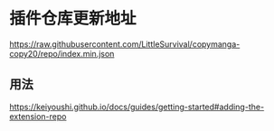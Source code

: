 # 插件仓库更新地址

https://raw.githubusercontent.com/LittleSurvival/copymanga-copy20/repo/index.min.json

## 用法

https://keiyoushi.github.io/docs/guides/getting-started#adding-the-extension-repo
